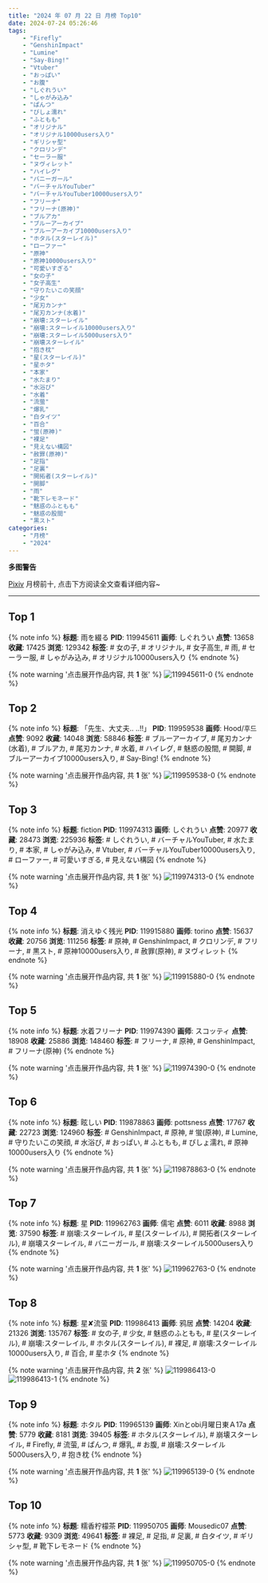 ```yaml
---
title: "2024 年 07 月 22 日 月榜 Top10"
date: 2024-07-24 05:26:46
tags:
    - "Firefly"
    - "GenshinImpact"
    - "Lumine"
    - "Say-Bing!"
    - "Vtuber"
    - "おっぱい"
    - "お腹"
    - "しぐれうい"
    - "しゃがみ込み"
    - "ぱんつ"
    - "びしょ濡れ"
    - "ふともも"
    - "オリジナル"
    - "オリジナル10000users入り"
    - "ギリシャ型"
    - "クロリンデ"
    - "セーラー服"
    - "ヌヴィレット"
    - "ハイレグ"
    - "バニーガール"
    - "バーチャルYouTuber"
    - "バーチャルYouTuber10000users入り"
    - "フリーナ"
    - "フリーナ(原神)"
    - "ブルアカ"
    - "ブルーアーカイブ"
    - "ブルーアーカイブ10000users入り"
    - "ホタル(スターレイル)"
    - "ローファー"
    - "原神"
    - "原神10000users入り"
    - "可愛いすぎる"
    - "女の子"
    - "女子高生"
    - "守りたいこの笑顔"
    - "少女"
    - "尾刃カンナ"
    - "尾刃カンナ(水着)"
    - "崩壊:スターレイル"
    - "崩壊:スターレイル10000users入り"
    - "崩壊:スターレイル5000users入り"
    - "崩壊スターレイル"
    - "抱き枕"
    - "星(スターレイル)"
    - "星ホタ"
    - "本家"
    - "水たまり"
    - "水浴び"
    - "水着"
    - "流萤"
    - "爆乳"
    - "白タイツ"
    - "百合"
    - "蛍(原神)"
    - "裸足"
    - "見えない構図"
    - "赦罪(原神)"
    - "足指"
    - "足裏"
    - "開拓者(スターレイル)"
    - "開脚"
    - "雨"
    - "靴下レモネード"
    - "魅惑のふともも"
    - "魅惑の股間"
    - "黒スト"
categories:
    - "月榜"
    - "2024"
---
```


<i class="fa fa-triangle-exclamation"></i>**多图警告**<i class="fa fa-triangle-exclamation"></i>

[Pixiv](https://www.pixiv.net/) 月榜前十, 点击下方阅读全文查看详细内容~

<!-- more -->

---

## Top 1

{% note info %}
**标题**: 雨を綴る
**PID**: 119945611 **画师**: しぐれうい
**点赞**: 13658 **收藏**: 17425 **浏览**: 129342
**标签**: # 女の子, # オリジナル, # 女子高生, # 雨, # セーラー服, # しゃがみ込み, # オリジナル10000users入り
{% endnote %}

{% note warning '点击展开作品内容, 共 **1** 张' %}
![119945611-0](https://i.pixiv.re/img-original/img/2024/06/25/00/00/36/119945611_p0.jpg)
{% endnote %}

## Top 2

{% note info %}
**标题**: 「先生、大丈夫.. ..!!」
**PID**: 119959538 **画师**: Hood/후드
**点赞**: 9092 **收藏**: 14048 **浏览**: 58846
**标签**: # ブルーアーカイブ, # 尾刃カンナ(水着), # ブルアカ, # 尾刃カンナ, # 水着, # ハイレグ, # 魅惑の股間, # 開脚, # ブルーアーカイブ10000users入り, # Say-Bing!
{% endnote %}

{% note warning '点击展开作品内容, 共 **1** 张' %}
![119959538-0](https://i.pixiv.re/img-original/img/2024/06/25/14/57/45/119959538_p0.png)
{% endnote %}

## Top 3

{% note info %}
**标题**: fiction
**PID**: 119974313 **画师**: しぐれうい
**点赞**: 20977 **收藏**: 28473 **浏览**: 225936
**标签**: # しぐれうい, # バーチャルYouTuber, # 水たまり, # 本家, # しゃがみ込み, # Vtuber, # バーチャルYouTuber10000users入り, # ローファー, # 可愛いすぎる, # 見えない構図
{% endnote %}

{% note warning '点击展开作品内容, 共 **1** 张' %}
![119974313-0](https://i.pixiv.re/img-original/img/2024/06/26/00/00/11/119974313_p0.jpg)
{% endnote %}

## Top 4

{% note info %}
**标题**: 消えゆく残光
**PID**: 119915880 **画师**: torino
**点赞**: 15637 **收藏**: 20756 **浏览**: 111256
**标签**: # 原神, # GenshinImpact, # クロリンデ, # フリーナ, # 黒スト, # 原神10000users入り, # 赦罪(原神), # ヌヴィレット
{% endnote %}

{% note warning '点击展开作品内容, 共 **1** 张' %}
![119915880-0](https://i.pixiv.re/img-original/img/2024/06/24/00/00/49/119915880_p0.jpg)
{% endnote %}

## Top 5

{% note info %}
**标题**: 水着フリーナ
**PID**: 119974390 **画师**: スコッティ
**点赞**: 18908 **收藏**: 25886 **浏览**: 148460
**标签**: # フリーナ, # 原神, # GenshinImpact, # フリーナ(原神)
{% endnote %}

{% note warning '点击展开作品内容, 共 **1** 张' %}
![119974390-0](https://i.pixiv.re/img-original/img/2024/06/26/00/00/29/119974390_p0.jpg)
{% endnote %}

## Top 6

{% note info %}
**标题**: 眩しい
**PID**: 119878863 **画师**: pottsness
**点赞**: 17767 **收藏**: 22723 **浏览**: 124960
**标签**: # GenshinImpact, # 原神, # 蛍(原神), # Lumine, # 守りたいこの笑顔, # 水浴び, # おっぱい, # ふともも, # びしょ濡れ, # 原神10000users入り
{% endnote %}

{% note warning '点击展开作品内容, 共 **1** 张' %}
![119878863-0](https://i.pixiv.re/img-original/img/2024/06/23/00/00/09/119878863_p0.jpg)
{% endnote %}

## Top 7

{% note info %}
**标题**: 星
**PID**: 119962763 **画师**: 儒宅
**点赞**: 6011 **收藏**: 8988 **浏览**: 37590
**标签**: # 崩壊:スターレイル, # 星(スターレイル), # 開拓者(スターレイル), # 崩壊スターレイル, # バニーガール, # 崩壊:スターレイル5000users入り
{% endnote %}

{% note warning '点击展开作品内容, 共 **1** 张' %}
![119962763-0](https://i.pixiv.re/img-original/img/2024/06/25/18/00/50/119962763_p0.jpg)
{% endnote %}

## Top 8

{% note info %}
**标题**: 星✘流萤
**PID**: 119986413 **画师**: 鸦居
**点赞**: 14204 **收藏**: 21326 **浏览**: 135767
**标签**: # 女の子, # 少女, # 魅惑のふともも, # 星(スターレイル), # 崩壊:スターレイル, # ホタル(スターレイル), # 裸足, # 崩壊:スターレイル10000users入り, # 百合, # 星ホタ
{% endnote %}

{% note warning '点击展开作品内容, 共 **2** 张' %}
![119986413-0](https://i.pixiv.re/img-original/img/2024/06/26/13/13/18/119986413_p0.jpg)
![119986413-1](https://i.pixiv.re/img-original/img/2024/06/26/13/13/18/119986413_p1.jpg)
{% endnote %}

## Top 9

{% note info %}
**标题**: ホタル
**PID**: 119965139 **画师**: Xinとobi月曜日東Ａ17a
**点赞**: 5779 **收藏**: 8181 **浏览**: 39405
**标签**: # ホタル(スターレイル), # 崩壊スターレイル, # Firefly, # 流萤, # ぱんつ, # 爆乳, # お腹, # 崩壊:スターレイル5000users入り, # 抱き枕
{% endnote %}

{% note warning '点击展开作品内容, 共 **1** 张' %}
![119965139-0](https://i.pixiv.re/img-original/img/2024/06/25/19/30/01/119965139_p0.jpg)
{% endnote %}

## Top 10

{% note info %}
**标题**: 糯香柠檬茶
**PID**: 119950705 **画师**: Mousedic07
**点赞**: 5773 **收藏**: 9309 **浏览**: 49641
**标签**: # 裸足, # 足指, # 足裏, # 白タイツ, # ギリシャ型, # 靴下レモネード
{% endnote %}

{% note warning '点击展开作品内容, 共 **1** 张' %}
![119950705-0](https://i.pixiv.re/img-original/img/2024/06/25/03/39/51/119950705_p0.jpg)
{% endnote %}
